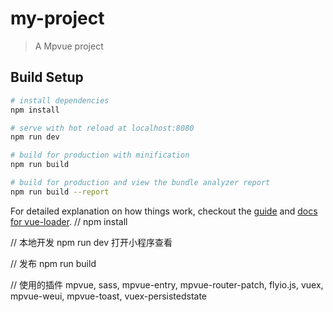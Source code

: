 # my-project

> A Mpvue project

## Build Setup

``` bash
# install dependencies
npm install

# serve with hot reload at localhost:8080
npm run dev

# build for production with minification
npm run build

# build for production and view the bundle analyzer report
npm run build --report
```

For detailed explanation on how things work, checkout the [guide](http://vuejs-templates.github.io/webpack/) and [docs for vue-loader](http://vuejs.github.io/vue-loader).
//
npm install

// 本地开发
npm run dev
打开小程序查看

// 发布
npm run build

// 使用的插件
mpvue, sass, mpvue-entry, mpvue-router-patch, flyio.js, vuex, mpvue-weui, mpvue-toast, vuex-persistedstate
